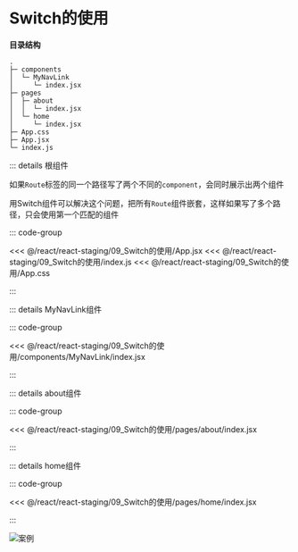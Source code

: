 # Switch的使用

**目录结构**

```
.
├─ components
│  └─ MyNavLink
│     └─ index.jsx
├─ pages
│  ├─ about
│  │  └─ index.jsx
│  └─ home
│     └─ index.jsx
├─ App.css
├─ App.jsx
└─ index.js
```


::: details 根组件

如果`Route`标签的同一个路径写了两个不同的`component`，会同时展示出两个组件

用Switch组件可以解决这个问题，把所有`Route`组件嵌套，这样如果写了多个路径，只会使用第一个匹配的组件

::: code-group 

<<< @/react/react-staging/09_Switch的使用/App.jsx
<<< @/react/react-staging/09_Switch的使用/index.js
<<< @/react/react-staging/09_Switch的使用/App.css

:::


::: details MyNavLink组件

::: code-group

<<<  @/react/react-staging/09_Switch的使用/components/MyNavLink/index.jsx

:::


::: details about组件

::: code-group

<<<  @/react/react-staging/09_Switch的使用/pages/about/index.jsx

:::


::: details home组件

::: code-group

<<<  @/react/react-staging/09_Switch的使用/pages/home/index.jsx

:::

![案例](/react/react-staging/1722224164184.gif)

